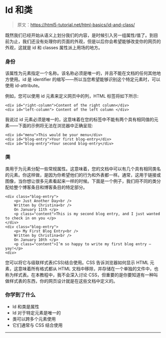# Id 和类

> 原文：<https://html5-tutorial.net/html-basics/id-and-class/>

既然我们已经开始从语义上划分我们的内容，是时候引入另一组属性/值了。到目前为止，我们还没有处理你的页面的外观，但是以后你会希望能够改变你的网页的外观，这就是 id 和 classes 属性派上用场的地方。

### 身份

该属性为元素指定一个名称。该名称必须是唯一的，并且不能在文档的任何其他地方使用。id 是 identifier 的缩写——所以当您希望能够识别这个特定元素时，可以使用 id-attribute。

例如，您可以使用 id 元素来定义网页中的列，HTML 标签将如下所示:

```
<div id="right-column">Content of the right column</div>
<div id="left-column"> Content of the left column </div>
```

我说过 id 元素必须是唯一的，这意味着在您的标签中不能有两个具有相同值的元素——下面的示例将无法在浏览器中正确呈现:

<input type="hidden" name="IL_IN_ARTICLE">

```
<div id="menu">This would be your menu</div>
<div id="blog-entry">Your first blog-entry</div>
<div id="blog-entry">Your second blog-entry</div>
```

### 类

类用于为元素分配一些常规属性。这意味着，您的文档中可以有几个具有相同类名的元素。你这样做，是因为你希望他们的行为和外表都一样。通常，这用于链接或图像，当你想让很多元素看起来一样的时候。下面是一个例子，我们将不同的类分配给整个博客条目和博客条目的特定部分。

```
<div class="blog-entry">
	<p> Just Another Day<br />
	Written by Christina<br />
	On January 11th </p>
	<p class="content">This is my second blog entry, and I just wanted to check in on you </p>
</div>
<div class="blog-entry">
	<p> My First Blog Entry<br />
	Written by Christina<br />
	On January 10th </p>
	<p class="content">I’m so happy to write my first blog entry – yay!</p>
<div>
```

您可以将它与级联样式表(CSS)结合使用。CSS 告诉浏览器如何显示 HTML 元素，这意味着所有格式都从 HTML 文档中移除，并存储在一个单独的文件中，也称为样式表。在本教程中，我不会深入讨论 CSS，但重要的是你要知道有一种叫做样式表的东西，你的网页设计就是在这些文档中定义的。

### 你学到了什么

*   Id 和类是属性
*   Id 对于特定元素是唯一的
*   类可以跨多个元素使用
*   它们通常与 CSS 结合使用

* * *